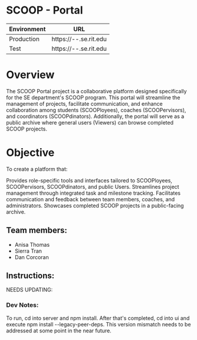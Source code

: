 # SCOOP - Portal

| Environment | URL                                      |
|-------------|------------------------------------------|
| Production  | https://--.se.rit.edu                    |
| Test        | https://--.se.rit.edu                    |

# Overview
The SCOOP Portal project is a collaborative platform designed specifically for the SE department's SCOOP program. This portal will streamline the management of projects, facilitate communication, and enhance collaboration among students (SCOOPloyees), coaches (SCOOPervisors), and coordinators (SCOOPdinators). Additionally, the portal will serve as a public archive where general users (Viewers) can browse completed SCOOP projects.

# Objective
To create a platform that:

Provides role-specific tools and interfaces tailored to SCOOPloyees, SCOOPervisors, SCOOPdinators, and public Users.
Streamlines project management through integrated task and milestone tracking.
Facilitates communication and feedback between team members, coaches, and administrators.
Showcases completed SCOOP projects in a public-facing archive.

## Team members:
- Anisa Thomas
- Sierra Tran
- Dan Corcoran

## Instructions:
NEEDS UPDATING:

### Dev Notes:
To run, cd into server and npm install. After that's completed, cd into ui and execute npm install --legacy-peer-deps. This version mismatch needs to be addressed at some point in the near future.